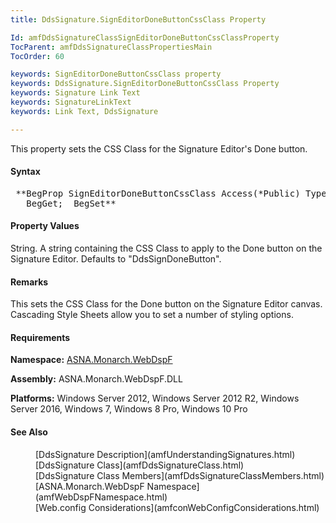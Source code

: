 ```yaml
---
title: DdsSignature.SignEditorDoneButtonCssClass Property

Id: amfDdsSignatureClassSignEditorDoneButtonCssClassProperty
TocParent: amfDdsSignatureClassPropertiesMain
TocOrder: 60

keywords: SignEditorDoneButtonCssClass property
keywords: DdsSignature.SignEditorDoneButtonCssClass Property
keywords: Signature Link Text
keywords: SignatureLinkText
keywords: Link Text, DdsSignature

---
```


This property sets the CSS Class for the Signature Editor's Done button.

#### Syntax
<pre class="prettyprint"> **BegProp SignEditorDoneButtonCssClass Access(*Public) Type(*String)
   BegGet;  BegSet** </pre>

#### Property Values
String. A string containing the CSS Class to apply to the Done button on the Signature Editor. Defaults to "DdsSignDoneButton".

#### Remarks
This sets the CSS Class for the Done button on the Signature Editor canvas. Cascading Style Sheets allow you to set a number of styling options.

#### Requirements
**Namespace:** [ASNA.Monarch.WebDspF](amfWebDspFNamespace.html)

**Assembly:** ASNA.Monarch.WebDspF.DLL

**Platforms:** Windows Server 2012, Windows Server 2012 R2, Windows Server 2016, Windows 7, Windows 8 Pro, Windows 10 Pro

#### See Also
<dl>
        <dd>[DdsSignature Description](amfUnderstandingSignatures.html)</dd>
        <dd>[DdsSignature Class](amfDdsSignatureClass.html)</dd>
        <dd>[DdsSignature Class Members](amfDdsSignatureClassMembers.html)</dd>
        <dd>[ASNA.Monarch.WebDspF Namespace](amfWebDspFNamespace.html)</dd>
        <dd>[Web.config Considerations](amfconWebConfigConsiderations.html)</dd>
</dl>

